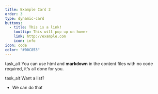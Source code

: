 ```yaml
---
title: Example Card 2
order: 3
type: dynamic-card
buttons:
  - title: This is a link!
    tooltip: This will pop up on hover
    link: http://example.com
    icon: info 
icon: code
color: "#00C853"
---
```

<span class="material-icons">task_alt</span> You can use html and **markdown** in the content files with no code required, it's all done for you.

<span class="material-icons">task_alt</span> Want a list?
- We can do that
